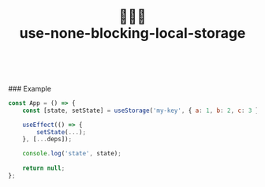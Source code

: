 <div align="center">
    <h1>
    <br/>
    <br/>
    👨🏻‍⚕️
    <br />
    use-none-blocking-local-storage
    <br />
    <br />
    <br />
</h1>
</div>
### Example

```js
const App = () => {
    const [state, setState] = useStorage('my-key', { a: 1, b: 2, c: 3 });

    useEffect(() => {
        setState(...);
    }, [...deps]);

    console.log('state', state);
    
    return null;
};
```